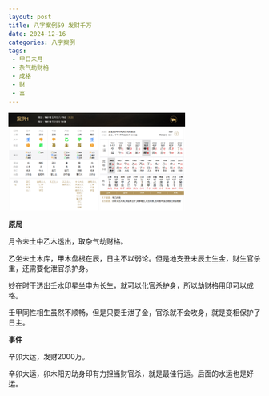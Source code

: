 ```yaml
---
layout: post
title: 八字案例59 发财千万
date: 2024-12-16
categories: 八字案例
tags:
 - 甲日未月
 - 杂气劫财格
 - 成格
 - 财
 - 富
---
```


<img src="/images/bazi-example/bazi-example-59.PNG" width="70%">

**原局**

月令未土中乙木透出，取杂气劫财格。

乙坐未土木库，甲木盘根在辰，日主不以弱论。但是地支丑未辰土生金，财生官杀重，还需要化泄官杀护身。

妙在时干透出壬水印星坐申为长生，就可以化官杀护身，所以劫财格用印可以成格。

壬甲同性相生虽然不顺畅，但是只要壬泄了金，官杀就不会攻身，就是变相保护了日主。

**事件**

辛卯大运，发财2000万。

辛卯大运，卯木阳刃助身印有力担当财官杀，就是最佳行运。后面的水运也是好运。
